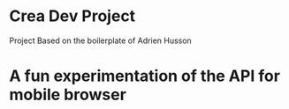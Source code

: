 # Crea Dev Project
Project Based on the boilerplate of Adrien Husson

# A fun experimentation of the API for mobile browser
